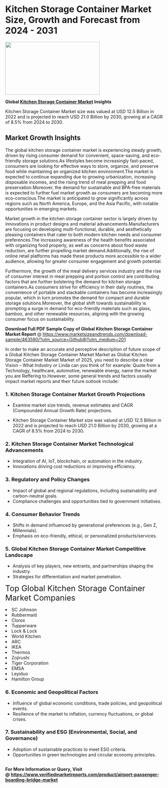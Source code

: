 <H1>Kitchen Storage Container Market Size, Growth and Forecast from 2024 - 2031</H1><img class="aligncenter size-medium wp-image-584254" src="https://thirdeyenews.in/wp-content/uploads/2024/09/Global-Market-Research-300x168.jpeg" alt="" width="300" height="168" /><p><strong>Global&nbsp;<a href="https://www.marketsizeandtrends.com/download-sample/463590/?utm_source=Github8j?utm_medium=201">Kitchen Storage Container Market</a> Insights</strong></p><p>Kitchen Storage Container Market size was valued at USD 12.5 Billion in 2022 and is projected to reach USD 21.0 Billion by 2030, growing at a CAGR of 8.5% from 2024 to 2030.</p><p><h2>Market Growth Insights</h2> <p>The global kitchen storage container market is experiencing steady growth, driven by rising consumer demand for convenient, space-saving, and eco-friendly storage solutions.As lifestyles become increasingly fast-paced, consumers are looking for effective ways to store, organize, and preserve food while maintaining an organized kitchen environment.The market is expected to continue expanding due to growing urbanization, increasing disposable incomes, and the rising trend of meal prepping and food preservation.Moreover, the demand for sustainable and BPA-free materials is expected to further fuel market growth as consumers are becoming more eco-conscious.The market is anticipated to grow significantly across regions such as North America, Europe, and the Asia Pacific, with notable opportunities in emerging markets.</p> <p>Market growth in the kitchen storage container sector is largely driven by innovations in product designs and material advancements.Manufacturers are focusing on developing multi-functional, durable, and aesthetically pleasing containers that cater to both modern kitchen needs and consumer preferences.The increasing awareness of the health benefits associated with organizing food properly, as well as concerns about food waste reduction, are further propelling market demand.Additionally, the rise of online retail platforms has made these products more accessible to a wider audience, allowing for greater consumer engagement and growth potential.</p> <p>Furthermore, the growth of the meal delivery services industry and the rise of consumer interest in meal prepping and portion control are contributing factors that are further bolstering the demand for kitchen storage containers.As consumers strive for efficiency in their daily routines, the convenience of portable and stackable containers has become increasingly popular, which in turn promotes the demand for compact and durable storage solutions.Moreover, the global shift towards sustainability is prompting a surge in demand for eco-friendly materials such as glass, bamboo, and other renewable resources, aligning with the growing consumer focus on sustainability.</p> <p><span class=""><strong>Download Full PDF Sample Copy of Global Kitchen Storage Container Market Report</strong> @ <a href="https://www.marketsizeandtrends.com/download-sample/463590/?utm_source=Github8j?utm_medium=201" target="_blank">https://www.marketsizeandtrends.com/download-sample/463590/?utm_source=Github8j?utm_medium=201</a></span></p><p>In order to make an accurate and perceptive description of future scope of a Global&nbsp;Kitchen Storage Container Market Market as Global&nbsp;Kitchen Storage Container Market Market of 2025, you need to describe a clear Vision &ndash; What Industry or Linda can you think of for example: Quote from a Technology, healthcare, automotive, renewable energy, name the market you are Reffering to.However, some general trends and factors usually impact market reports and their future outlook include:</p><h3>1.&nbsp;<strong>Kitchen Storage Container Market Growth Projections</strong></h3><ul><li>Examine market size trends, revenue estimates and CAGR (Compounded Annual Growth Rate) projections.</li><li><p>Kitchen Storage Container Market size was valued at USD 12.5 Billion in 2022 and is projected to reach USD 21.0 Billion by 2030, growing at a CAGR of 8.5% from 2024 to 2030.</p></li></ul><h3>2.&nbsp;<strong>Kitchen Storage Container Market Technological Advancements</strong></h3><ul><li>Integration of AI, IoT, blockchain, or automation in the industry.</li><li>Innovations driving cost reductions or improving efficiency.</li></ul><h3>3.&nbsp;<strong>Regulatory and Policy Changes</strong></h3><ul><li>Impact of global and regional regulations, including sustainability and carbon-neutral goals.</li><li>Compliance challenges and opportunities tied to government initiatives.</li></ul><h3>4.&nbsp;<strong>Consumer Behavior Trends</strong></h3><ul><li>Shifts in demand influenced by generational preferences (e.g., Gen Z, Millennials).</li><li>Emphasis on eco-friendly, ethical, or personalized products/services.</li></ul><h3>5.&nbsp;<strong>Global Kitchen Storage Container Market Competitive Landscape</strong></h3><ul><li>Analysis of key players, new entrants, and partnerships shaping the industry.</li><li>Strategies for differentiation and market penetration.</li></ul><p data-pm-slice="1 1 []"><span style="color: inherit; font-family: inherit; font-size: 25px;">Top Global Kitchen Storage Container Market Companies</span></p><div class="" data-test-id=""><p><li>SC Johnson</li><li> Rubbermaid</li><li> Clorox</li><li> Tupperware</li><li> Lock & Lock</li><li> World Kitchen</li><li> ARC</li><li> IKEA</li><li> Thermos</li><li> Zojirushi</li><li> Tiger Corporation</li><li> EMSA</li><li> Leyiduo</li><li> Hamilton Group</li></p></div><h3>6.&nbsp;<strong>Economic and Geopolitical Factors</strong></h3><ul><li>Influence of global economic conditions, trade policies, and geopolitical events.</li><li>Resilience of the market to inflation, currency fluctuations, or global crises.</li></ul><h3>7.&nbsp;<strong>Sustainability and ESG (Environmental, Social, and Governance)</strong></h3><ul><li>Adoption of sustainable practices to meet ESG criteria.</li><li>Opportunities in green technologies and circular economy principles.</li></ul><h2><strong style="font-size: 14px;">For More Information or Query, Visit @&nbsp;</strong><a style="background-color: #ffffff; font-size: 14px;" href="https://www.marketsizeandtrends.com/report/kitchen-storage-container-market/" target="_blank">https://www.verifiedmarketreports.com/product/airport-passenger-boarding-bridge-market</a></h2>